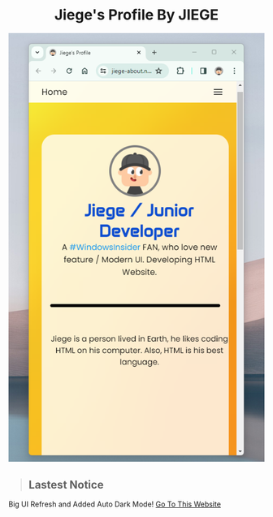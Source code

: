 <p align="center">
  
</p>
<h1 align="center">Jiege's Profile By JIEGE</h1>
<p align="center"><img src="/screenshot/readme-image.png"></p>

> ## Lastest Notice
Big UI Refresh and Added Auto Dark Mode!
[Go To This Website](https://jiege-about.netlify.app)

